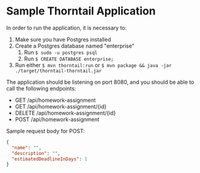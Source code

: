 # Sample Thorntail Application

In order to run the application, it is necessary to:
1. Make sure you have Postgres installed
2. Create a Postgres database named "enterprise"
    1. Run `$ sudo -u postgres psql`
    2. Run `$ CREATE DATABASE enterprise;`
3. Run either `$ mvn thorntail:run` or `$ mvn package && java -jar ./target/thorntail-thorntail.jar`

The application should be listening on port 8080, and you should be able to call the following endpoints:

- GET /api/homework-assignment
- GET /api/homework-assignment/{id}
- DELETE /api/homework-assignment/{id}
- POST /api/homework-assignment

Sample request body for POST:
```json
{
  "name": "",
  "description": "",
  "estimatedDeadlineInDays": 1
}
```
